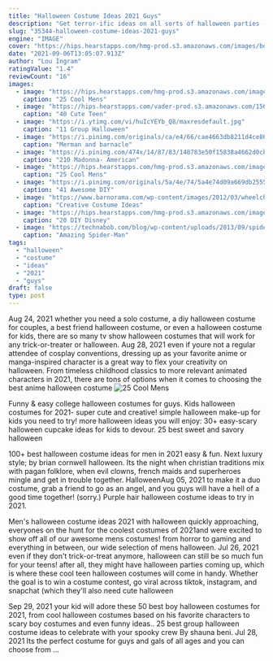 ```yaml
---
title: "Halloween Costume Ideas 2021 Guys"
description: "Get terror-ific ideas on all sorts of halloween parties -- haunted halloween parties, modern halloween parties, magical halloween parties, and more. Check out our top last-minute diy halloween costumes, frightfully easy diy decorations, festive cocktails and concoctions, and mood boards for various halloween"
slug: "35344-halloween-costume-ideas-2021-guys"
engine: "IMAGE"
cover: "https://hips.hearstapps.com/hmg-prod.s3.amazonaws.com/images/best-mens-halloween-costume-ideas-jack-pearson-1560892377.png?crop=0.9040060468631897xw:1xh;center,top&resize=480:*"
date: "2021-09-06T13:05:07.913Z"
author: "Lou Ingram"
ratingValue: "1.4"
reviewCount: "16"
images:
  - image: "https://hips.hearstapps.com/hmg-prod.s3.amazonaws.com/images/best-mens-halloween-costume-ideas-jack-pearson-1560892377.png?crop=0.9040060468631897xw:1xh;center,top&resize=480:*"
    caption: "25 Cool Mens"
  - image: "https://hips.hearstapps.com/vader-prod.s3.amazonaws.com/1561576237-teen-halloween-costumes-southside-serpent-1561576201.png?crop=0.878xw:0.996xh;0.0593xw,0&resize=480:*"
    caption: "40 Cute Teen"
  - image: "https://i.ytimg.com/vi/huIcYEYb_Q8/maxresdefault.jpg"
    caption: "11 Group Halloween"
  - image: "https://i.pinimg.com/originals/ca/e4/66/cae4663db8211d4ce8670b6766a82bb5.jpg"
    caption: "Merman and barnacle"
  - image: "https://i.pinimg.com/474x/14/87/83/148783e50f15838a4662d0cb97688762--madonna-s-fashion-madonna-pics.jpg"
    caption: "210 Madonna- American"
  - image: "https://hips.hearstapps.com/hmg-prod.s3.amazonaws.com/images/fred-rogers-was-the-host-of-the-popular-long-running-public-news-photo-533133796-1560890902.jpg?crop=0.702xw:0.833xh;0.122xw,0.120xh&resize=480:*"
    caption: "25 Cool Mens"
  - image: "https://i.pinimg.com/originals/5a/4e/74/5a4e74d09a669db25556b95283efb2cc.jpg"
    caption: "41 Awesome DIY"
  - image: "https://www.barnorama.com/wp-content/images/2012/03/wheelchair-bound/02-wheelchair-bound.jpg"
    caption: "Creative Costume Ideas"
  - image: "https://hips.hearstapps.com/hmg-prod.s3.amazonaws.com/images/disney-princess-1598986102.jpg?crop=1.00xw:1.00xh;0,0&resize=1200:*"
    caption: "20 DIY Disney"
  - image: "https://technabob.com/blog/wp-content/uploads/2013/09/spider-man-peter-parker-cosplay-by-todd-whalen-and-meg-super-photography-2.jpg"
    caption: "Amazing Spider-Man"
tags:
  - "halloween"
  - "costume"
  - "ideas"
  - "2021"
  - "guys"
draft: false
type: post
---
```


Aug 24, 2021 whether you need a solo costume, a diy halloween costume for couples, a best friend halloween costume, or even a halloween costume for kids, there are so many tv show halloween costumes that will work for any trick-or-treater or halloween. Aug 28, 2021 even if youre not a regular attendee of cosplay conventions, dressing up as your favorite anime or manga-inspired character is a great way to flex your creativity on halloween. From timeless childhood classics to more relevant animated characters in 2021, there are tons of options when it comes to choosing the best anime halloween costume
![25 Cool Mens](https://hips.hearstapps.com/hmg-prod.s3.amazonaws.com/images/fred-rogers-was-the-host-of-the-popular-long-running-public-news-photo-533133796-1560890902.jpg?crop=0.702xw:0.833xh;0.122xw,0.120xh&resize=480:* "25 Cool Mens")

Funny &amp; easy college halloween costumes for guys. Kids halloween costumes for 2021- super cute and creative! simple halloween make-up for kids you need to try! more halloween ideas you will enjoy: 30+ easy-scary halloween cupcake ideas for kids to devour. 25 best sweet and savory halloween
<!--inArticleAds-->

<!--galleryOne-->

100+ best halloween costume ideas for men in 2021  easy & fun. Next luxury  style; by  brian cornwell halloween. Its the night when christian traditions mix with pagan folklore, when evil clowns, french maids and superheroes mingle and get in trouble together. HalloweenAug 05, 2021 to make it a duo costume, grab a friend to go as an angel, and you guys will have a hell of a good time together! (sorry.)  Purple hair halloween costume ideas to try in 2021.
<!--inArticleAds-->

<!--galleryTwo-->

Men's halloween costume ideas 2021 with halloween quickly approaching, everyones on the hunt for the coolest costumes of 2021and were excited to show off all of our awesome mens costumes! from horror to gaming and everything in between, our wide selection of mens halloween. Jul 26, 2021 even if they don't trick-or-treat anymore, halloween can still be so much fun for your teens! after all, they might have halloween parties coming up, which is where these cool teen halloween costumes will come in handy. Whether the goal is to win a costume contest, go viral across tiktok, instagram, and snapchat (which they'll also need cute halloween
<!--galleryThree-->

Sep 29, 2021 your kid will adore these 50 best boy halloween costumes for 2021, from cool halloween costumes based on his favorite characters to scary boy costumes and even funny ideas.. 25 best group halloween costume ideas to celebrate with your spooky crew  By shauna beni. Jul 28, 2021 Its the perfect costume for guys and gals of all ages and you can choose from ...